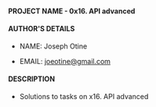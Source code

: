 #### PROJECT NAME - 0x16. API advanced

#### AUTHOR'S DETAILS

- NAME: Joseph Otine

- EMAIL: joeotine@gmail.com

#### DESCRIPTION

- Solutions to tasks on x16. API advanced
